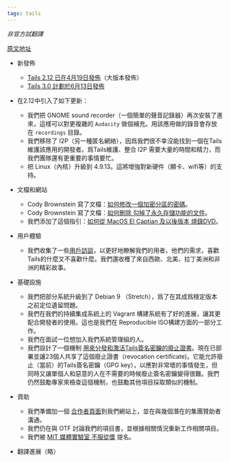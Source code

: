```yaml
---
tags: tails
---
```



_非官方試翻譯_

[原文地址](https://tails.boum.org/news/report_2017_04/)

- 新發佈
	- [Tails 2.12 已在4月19日發佈](https://tails.boum.org/news/version_2.12/index.en.html)（大版本發佈）
	- [Tails 3.0 計劃於6月13日發佈](https://tails.boum.org/contribute/calendar/)

- 在2.12中引入了如下更新：
	- 我們把 GNOME sound recorder（一個簡單的聲音記錄器）再次安裝了進來，這樣可以對更複雜的 `Audacity` 做個補充。用該應用做的錄音會存放在 `recordings` 目錄。
	- 我們移除了 I2P（另一種匿名網絡），因爲我們很不幸沒能找到一個在Tails維護該應用的開發者。爲Tails維護、整合 I2P 需要大量的時間和精力，而我們團隊還有更重要的事情要忙。
	- 把 Linux（內核）升級到 4.9.13。這將增強對新硬件（顯卡、wifi等）的支持。

<!--more-->

- 文檔和網站
	- Cody Brownstein 寫了文檔：[如何修改一個加密分區的密碼](https://tails.boum.org/doc/encryption_and_privacy/encrypted_volumes/index.en.html#change)。  
	- Cody Brownstein 寫了文檔：[如何刪除 勾掉了永久存儲功能的文件](https://tails.boum.org/doc/first_steps/persistence/configure/index.en.html#deselect)。
	- 我們添加了這個指引：[如何從 MacOS El Captian 及以後版本 燒錄DVD](https://tails.boum.org/install/mac/dvd/index.en.html#burn-dvd)。

- 用戶體驗
	- 我們收集了一些[用戶訪談](https://tails.boum.org/blueprint/intercept_interviews/)，以更好地瞭解我們的用者，他們的需求，喜歡Tails的什麼又不喜歡什麼。我們還收穫了來自西歐、北美、拉丁美洲和非洲的精彩故事。

- 基礎設施
	- 我們把部分系統升級到了 Debian 9 （Stretch），爲了在其成爲穩定版本之前定位遺留問題。
	- 我們在我們的持續集成系統上的 Vagrant 構建系統有了好的進展，讓其更配合開發者的使用。這也是我們在 Reproducible ISO構建方面的一部分工作。
	- 我們在面試一位想加入我們系統管理組的人。
	- 我們設計了一個機制 [用來分發和激活Tails簽名密鑰的廢止證書](https://tails.boum.org/doc/about/openpgp_keys/signing_key_revocation/index.en.html)。現在已部署並讓23個人共享了這個廢止證書（revocation certificate)。它能允許廢止（當前）的Tails簽名密鑰（GPG key），以應對非常壞的事情發生，但同時又讓單個人和惡意的人在不需要的時候廢止簽名密鑰變得很難。我們仍然鼓勵專家來檢查這個機制，也鼓勵其他項目採取類似的機制。

- 資助
	- 我們準備加一個 [合作者頁面](https://labs.riseup.net/code/issues/6972)到我們網站上，並在與幾個潛在的集團贊助者溝通。
	- 我們仍在與 OTF 討論我們的項目書，並根據相關情況重新工作相關項目。
	- 我們被 [MIT 媒體實驗室 不服從獎](https://www.media.mit.edu/disobedience/) 提名。

- 翻譯進展（略）
